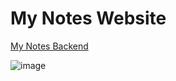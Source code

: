 # My Notes Website

[My Notes Backend](https://github.com/fairytale4599/mynotes-backend)

![image](https://github.com/user-attachments/assets/75483e01-277e-4441-8afa-cdcac94bbbd0)
